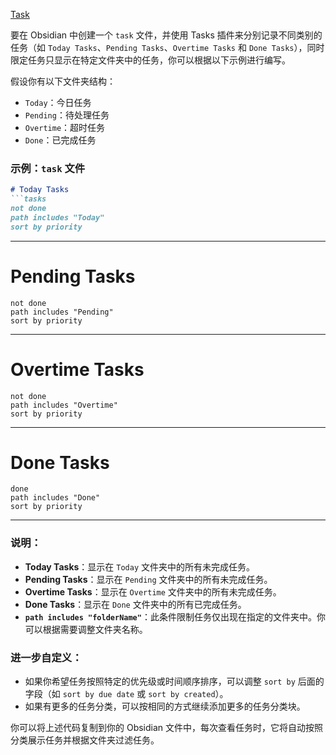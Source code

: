 [Task](../../HTMLdone/Task.md)

要在 Obsidian 中创建一个 `task` 文件，并使用 Tasks 插件来分别记录不同类别的任务（如 `Today Tasks`、`Pending Tasks`、`Overtime Tasks` 和 `Done Tasks`），同时限定任务只显示在特定文件夹中的任务，你可以根据以下示例进行编写。

假设你有以下文件夹结构：

- `Today`：今日任务
- `Pending`：待处理任务
- `Overtime`：超时任务
- `Done`：已完成任务

### 示例：`task` 文件

````markdown
# Today Tasks
```tasks
not done
path includes "Today"
sort by priority
````

---

# Pending Tasks

```tasks
not done
path includes "Pending"
sort by priority
```

---

# Overtime Tasks

```tasks
not done
path includes "Overtime"
sort by priority
```

---

# Done Tasks

```tasks
done
path includes "Done"
sort by priority
```

---

### 说明：

- **Today Tasks**：显示在 `Today` 文件夹中的所有未完成任务。
- **Pending Tasks**：显示在 `Pending` 文件夹中的所有未完成任务。
- **Overtime Tasks**：显示在 `Overtime` 文件夹中的所有未完成任务。
- **Done Tasks**：显示在 `Done` 文件夹中的所有已完成任务。
- **`path includes "folderName"`**：此条件限制任务仅出现在指定的文件夹中。你可以根据需要调整文件夹名称。

### 进一步自定义：

- 如果你希望任务按照特定的优先级或时间顺序排序，可以调整 `sort by` 后面的字段（如 `sort by due date` 或 `sort by created`）。
- 如果有更多的任务分类，可以按相同的方式继续添加更多的任务分类块。

你可以将上述代码复制到你的 Obsidian 文件中，每次查看任务时，它将自动按照分类展示任务并根据文件夹过滤任务。